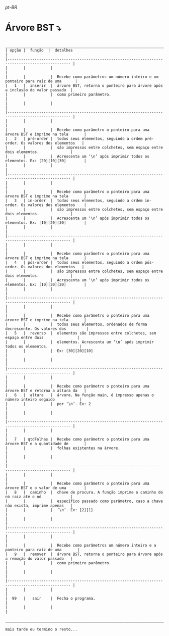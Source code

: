 *pt-BR*


#        Árvore BST ⤵
     __________________________________________________________________________________________________
    | opção |  função  |  detalhes                                                                      |
    |-------------------------------------------------------------------------------------------------- |
    |       |           |                                                                               |
    |       |           |  Recebe como parâmetros um número inteiro e um ponteiro para raiz de uma      |
    |   1   |  inserir  |  árvore BST, retorna o ponteiro para árvore após a inclusão do valor passado  |
    |       |           |  como primeiro parâmetro.                                                     |
    |       |           |                                                                               |
    |-------------------------------------------------------------------------------------------------- |
    |       |           |                                                                               |
    |       |           |  Recebe como parâmetro o ponteiro para uma árvore BST e imprime na tela       |
    |   2   | pré-order |  todos seus elementos, seguindo a ordem pré-order. Os valores dos elementos   |
    |       |           |  são impressos entre colchetes, sem espaço entre dois elementos.              |
    |       |           |  Acrescenta um ‘\n’ após imprimir todos os elementos. Ex: [20][10][30]        |
    |       |           |                                                                               |
    |-------------------------------------------------------------------------------------------------- |
    |       |           |                                                                               |
    |       |           |  Recebe como parâmetro o ponteiro para uma árvore BST e imprime na tela       |
    |   3   | in-order  |  todos seus elementos, seguindo a ordem in-order. Os valores dos elementos    |
    |       |           |  são impressos entre colchetes, sem espaço entre dois elementos.              |
    |       |           |  Acrescenta um ‘\n’ após imprimir todos os elementos. Ex: [10][20][30]        |
    |       |           |                                                                               |
    |-------------------------------------------------------------------------------------------------- |
    |       |           |                                                                               |
    |       |           |  Recebe como parâmetro o ponteiro para uma árvore BST e imprime na tela       |
    |   4   | pós-order |  todos seus elementos, seguindo a ordem pós-order. Os valores dos elementos   |
    |       |           |  são impressos entre colchetes, sem espaço entre dois elementos.              |
    |       |           |  Acrescenta um ‘\n’ após imprimir todos os elementos. Ex: [10][30][20]        |
    |       |           |                                                                               |
    |-------------------------------------------------------------------------------------------------- |
    |       |           |                                                                               |
    |       |           |  Recebe como parâmetro o ponteiro para uma árvore BST e imprime na tela       |
    |       |           |  todos seus elementos, ordenados de forma decrescente. Os valores dos         |
    |   5   |  reverso  |  elementos são impressos entre colchetes, sem espaço entre dois               |
    |       |           |  elementos. Acrescenta um ‘\n’ após imprimir todos os elementos.              |
    |       |           |  Ex: [30][20][10]                                                             |
    |       |           |                                                                               |
    |-------------------------------------------------------------------------------------------------- |
    |       |           |                                                                               |
    |       |           |  Recebe como parâmetro o ponteiro para uma árvore BST e retorna a altura da   |
    |   6   |  altura   |  árvore. Na função main, é impresso apenas o número inteiro seguido           |
    |       |           |  por ‘\n’. Ex: 2                                                              |
    |       |           |                                                                               |
    |-------------------------------------------------------------------------------------------------- |
    |       |           |                                                                               |
    |   7   | qtdFolhas |  Recebe como parâmetro o ponteiro para uma árvore BST e a quantidade de       |
    |       |           |  folhas existentes na árvore.                                                 |
    |       |           |                                                                               |
    |-------------------------------------------------------------------------------------------------- |
    |       |           |                                                                               |
    |       |           |  Recebe como parâmetro o ponteiro para uma árvore BST e o valor de uma        |
    |   8   |  caminho  |  chave de procura. A função imprime o caminho do nó raiz até o nó             |
    |       |           |  específico passado como parâmetro, caso a chave não exista, imprime apenas   |
    |       |           |  ‘\n’. Ex: [2][1]                                                             |
    |       |           |                                                                               |
    |-------------------------------------------------------------------------------------------------- |
    |       |           |                                                                               |
    |       |           |  Recebe como parâmetros um número inteiro e a ponteiro para raiz de uma       |
    |   9   |  remover  |  árvore BST, retorna o ponteiro para árvore após a remoção do valor passado   |
    |       |           |  como primeiro parâmetro.                                                     |
    |       |           |                                                                               |
    |-------------------------------------------------------------------------------------------------- |
    |       |           |                                                                               |
    |  99   |   sair    |  Fecha o programa.                                                            |
    |       |           |                                                                               |
     ___________________________________________________________________________________________________

    mais tarde eu termino o resto...
